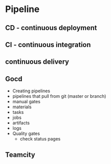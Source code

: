 # Pipeline

## CD - continuous deployment

## CI - continuous integration

## continuous delivery


## Gocd
- Creating pipelines
- pipelines that pull from git (master or branch)
- manual gates
- materials
- tasks
- jobs
- artifacts
- logs
- Quality gates
  - check status pages

## Teamcity
